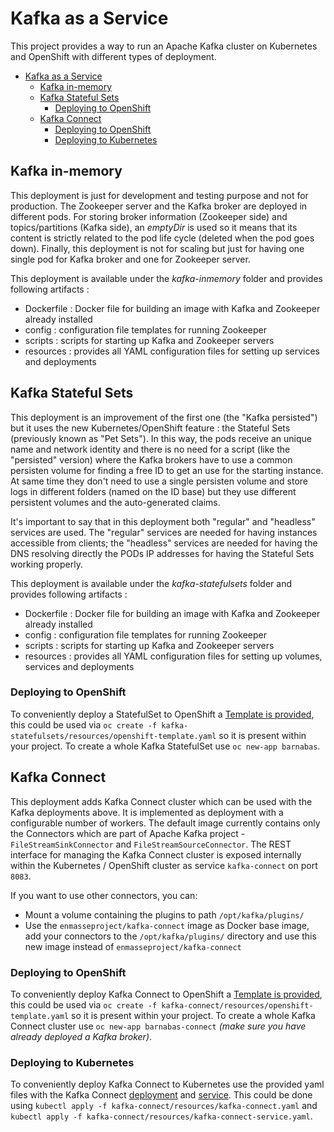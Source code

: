 # Kafka as a Service

This project provides a way to run an Apache Kafka cluster on Kubernetes and OpenShift with different types of deployment.

<!-- TOC -->

- [Kafka as a Service](#kafka-as-a-service)
    - [Kafka in-memory](#kafka-in-memory)
    - [Kafka Stateful Sets](#kafka-stateful-sets)
        - [Deploying to OpenShift](#deploying-to-openshift)
    - [Kafka Connect](#kafka-connect)
        - [Deploying to OpenShift](#deploying-to-openshift-1)
        - [Deploying to Kubernetes](#deploying-to-kubernetes)

<!-- /TOC -->

## Kafka in-memory

This deployment is just for development and testing purpose and not for production. The Zookeeper server and the Kafka broker are deployed in different pods. For storing broker information (Zookeeper side) and topics/partitions (Kafka side), an _emptyDir_ is used so it means that its content is strictly related to the pod life cycle (deleted when the pod goes down). Finally, this deployment is not for scaling but just for having one single pod for Kafka broker and one for Zookeeper server.

This deployment is available under the _kafka-inmemory_ folder and provides following artifacts :

* Dockerfile : Docker file for building an image with Kafka and Zookeeper already installed
* config : configuration file templates for running Zookeeper
* scripts : scripts for starting up Kafka and Zookeeper servers
* resources : provides all YAML configuration files for setting up services and deployments

## Kafka Stateful Sets

This deployment is an improvement of the first one (the "Kafka persisted") but it uses the new Kubernetes/OpenShift feature : the Stateful Sets (previously known as "Pet Sets").
In this way, the pods receive an unique name and network identity and there is no need for a script (like the "persisted" version) where the Kafka brokers have to use a common
persisten volume for finding a free ID to get an use for the starting instance. At same time they don't need to use a single persisten volume and store logs in different folders
(named on the ID base) but they use different persistent volumes and the auto-generated claims.

It's important to say that in this deployment both "regular" and "headless" services are used. The "regular" services are needed for having instances accessible from clients;
the "headless" services are needed for having the DNS resolving directly the PODs IP addresses for having the Stateful Sets working properly.

This deployment is available under the _kafka-statefulsets_ folder and provides following artifacts :

* Dockerfile : Docker file for building an image with Kafka and Zookeeper already installed
* config : configuration file templates for running Zookeeper
* scripts : scripts for starting up Kafka and Zookeeper servers
* resources : provides all YAML configuration files for setting up volumes, services and deployments

### Deploying to OpenShift

To conveniently deploy a StatefulSet to OpenShift a [Template is provided](kafka-statefulsets/resources/openshift-template.yaml), this could be used via `oc create -f kafka-statefulsets/resources/openshift-template.yaml` so it is present within your project. To create a whole Kafka StatefulSet use `oc new-app barnabas`.

## Kafka Connect

This deployment adds Kafka Connect cluster which can be used with the Kafka deployments above. It is implemented as deployment with a configurable number of workers. The default image currently contains only the Connectors which are part of Apache Kafka project - `FileStreamSinkConnector` and `FileStreamSourceConnector`. The REST interface for managing the Kafka Connect cluster is exposed internally within the Kubernetes / OpenShift cluster as service `kafka-connect` on port `8083`.

If you want to use other connectors, you can:
* Mount a volume containing the plugins to path `/opt/kafka/plugins/`
* Use the `enmasseproject/kafka-connect` image as Docker base image, add your connectors to the `/opt/kafka/plugins/` directory and use this new image instead of `enmasseproject/kafka-connect`

### Deploying to OpenShift

To conveniently deploy Kafka Connect to OpenShift a [Template is provided](kafka-connect/resources/openshift-template.yaml), this could be used via `oc create -f kafka-connect/resources/openshift-template.yaml` so it is present within your project. To create a whole Kafka Connect cluster use `oc new-app barnabas-connect` *(make sure you have already deployed a Kafka broker)*.

### Deploying to Kubernetes

To conveniently deploy Kafka Connect to Kubernetes use the provided yaml files with the Kafka Connect [deployment](kafka-connect/resources/kafka-connect.yaml) and [service](kafka-connect/resources/kafka-connect-service.yaml). This could be done using `kubectl apply -f kafka-connect/resources/kafka-connect.yaml` and `kubectl apply -f kafka-connect/resources/kafka-connect-service.yaml`.
